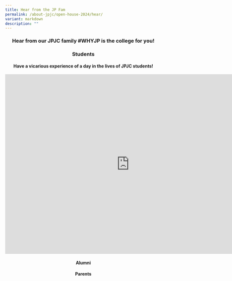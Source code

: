 ```yaml
---
title: Hear from the JP Fam
permalink: /about-jpjc/open-house-2024/hear/
variant: markdown
description: ""
---
```

<div align="justify">

<h3><center>Hear from our JPJC family #WHYJP is the college for you!</center></h3>
	
<h3><center>Students</center></h3>
<h4><center>Have a vicarious experience of a day in the lives of JPJC students!</center></h4>
<iframe allowfullscreen="" allow="accelerometer; autoplay; clipboard-write; encrypted-media; gyroscope; picture-in-picture; web-share" frameborder="0" title="YouTube video player" src="https://www.youtube.com/embed/z9U1hcVUypE?si=K0SL3hKwJtNP8QcY" height="580" width="800"></iframe>
	
<h4><center>Alumni</center></h4>
	

<h4><center>Parents</center></h4>
	
<div></div></div>